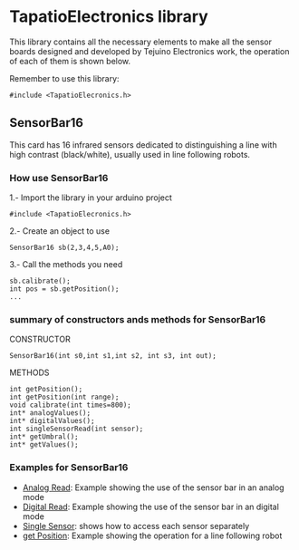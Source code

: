 # TapatioElectronics library


This library contains all the necessary elements to make all the sensor boards designed and developed by Tejuino Electronics work, the operation of each of them is shown below.

Remember to use this library:

```
#include <TapatioElecronics.h>
```

## SensorBar16

This card has 16 infrared sensors dedicated to distinguishing a line with high contrast (black/white), usually used in line following robots.

### How use SensorBar16
1.- Import the library in your arduino project
```
#include <TapatioElecronics.h>
```
2.- Create an object to use
```
SensorBar16 sb(2,3,4,5,A0);
```
3.- Call the methods you need
```
sb.calibrate();
int pos = sb.getPosition();
...
```

### summary of constructors ands methods for SensorBar16
CONSTRUCTOR
```
SensorBar16(int s0,int s1,int s2, int s3, int out);
```

METHODS
```
int getPosition();
int getPosition(int range);
void calibrate(int times=800);
int* analogValues();
int* digitalValues();
int singleSensorRead(int sensor);
int* getUmbral();
int* getValues();
```

### Examples for SensorBar16

* [Analog Read](https://github.com/MdelgadoL83/TapatioElectronics/blob/main/examples/SensorBar16_AnalogRead/SensorBar16_AnalogRead.ino): Example showing the use of the sensor bar in an analog mode
* [Digital Read](https://github.com/MdelgadoL83/TapatioElectronics/blob/main/examples/SensorBar16_DigitalRead/SensorBar16_DigitalRead.ino): Example showing the use of the sensor bar in an digital mode
* [Single Sensor](https://github.com/MdelgadoL83/TapatioElectronics/blob/main/examples/SensorBar16_SingleVaue/SensorBar16_SingleVaue.ino): shows how to access each sensor separately
* [get Position](https://github.com/MdelgadoL83/TapatioElectronics/blob/main/examples/SensorBar16_getPosition/SensorBar16_getPosition.ino): Example showing the operation for a line following robot
